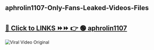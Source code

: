 
 ## aphrolin1107-Only-Fans-Leaked-Videos-Files

# <h2><a href="https://mediaupload.pro?aphrolin1107">🔗 Click to LINKS ⏩⏩ 👉 🟢 aphrolin1107 </a></h2>

<a href="https://mediaupload.pro?aphrolin1107" rel="nofollow" data-target="animated-image.originalLink"><img src="https://i.ibb.co.com/xMMVF88/686577567.gif" alt="Viral Video Original" style="max-width: 100%; display: inline-block;" data-target="animated-image.originalImage"></a>